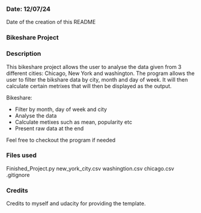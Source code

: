 

### Date: 12/07/24 
Date of the creation of this README

### Bikeshare Project

### Description
This bikeshare project allows the user to analyse the data given from 3 different cities: Chicago, New York and washington. The program allows the user to filter the bikshare data by city, month and day of week. It will then calculate certain metrixes that will then be displayed as the output.

Bikeshare:
- Filter by month, day of week and city
- Analyse the data
- Calculate metixes such as mean, popularity etc
- Present raw data at the end

 Feel free to checkout the program if needed

### Files used
Finished_Project.py
new_york_city.csv
washingtion.csv
chicago.csv
.gitignore



### Credits
Credits to myself and udacity for providing the template.
